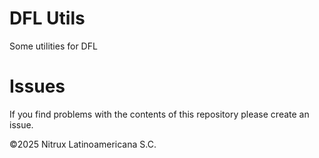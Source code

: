 # DFL Utils
Some utilities for DFL

# Issues
If you find problems with the contents of this repository please create an issue.

©2025 Nitrux Latinoamericana S.C.

